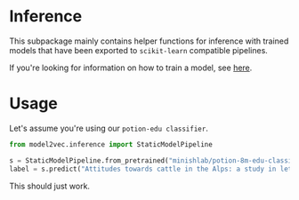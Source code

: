 # Inference

This subpackage mainly contains helper functions for inference with trained models that have been exported to `scikit-learn` compatible pipelines.

If you're looking for information on how to train a model, see [here](../train/README.md).

# Usage

Let's assume you're using our `potion-edu classifier`.

```python
from model2vec.inference import StaticModelPipeline

s = StaticModelPipeline.from_pretrained("minishlab/potion-8m-edu-classifier")
label = s.predict("Attitudes towards cattle in the Alps: a study in letting go.")
```

This should just work.
